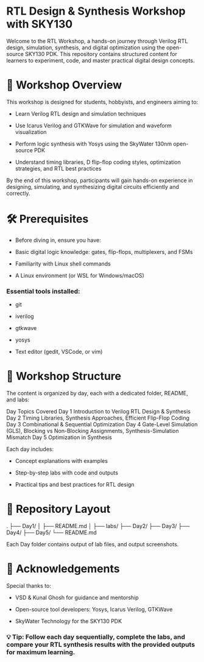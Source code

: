 # RTL Design & Synthesis Workshop with SKY130

Welcome to the RTL Workshop, a hands-on journey through Verilog RTL design, simulation, synthesis, and digital optimization using the open-source SKY130 PDK. This repository contains structured content for learners to experiment, code, and master practical digital design concepts.

# 🚀 Workshop Overview

This workshop is designed for students, hobbyists, and engineers aiming to:

- Learn Verilog RTL design and simulation techniques

- Use Icarus Verilog and GTKWave for simulation and waveform visualization

- Perform logic synthesis with Yosys using the SkyWater 130nm open-source PDK

- Understand timing libraries, D flip-flop coding styles, optimization strategies, and RTL best practices

By the end of this workshop, participants will gain hands-on experience in designing, simulating, and synthesizing digital circuits efficiently and correctly.

# 🛠 Prerequisites

- Before diving in, ensure you have:

- Basic digital logic knowledge: gates, flip-flops, multiplexers, and FSMs

- Familiarity with Linux shell commands

- A Linux environment (or WSL for Windows/macOS)

### Essential tools installed:

- git

- iverilog

- gtkwave

- yosys

- Text editor (gedit, VSCode, or vim)

# 📅 Workshop Structure

The content is organized by day, each with a dedicated folder, README, and labs:

Day	Topics Covered
Day 1	Introduction to Verilog RTL Design & Synthesis
Day 2	Timing Libraries, Synthesis Approaches, Efficient Flip-Flop Coding
Day 3	Combinational & Sequential Optimization
Day 4	Gate-Level Simulation (GLS), Blocking vs Non-Blocking Assignments, Synthesis-Simulation Mismatch
Day 5	Optimization in Synthesis

Each day includes:

- Concept explanations with examples

- Step-by-step labs with code and outputs

- Practical tips and best practices for RTL design

# 📂 Repository Layout
.
├── Day1/
│   ├── README.md
│   ├── labs/
├── Day2/
├── Day3/
├── Day4/
├── Day5/
└── README.md


Each Day folder contains output of lab files, and output screenshots.

# 🙏 Acknowledgements

Special thanks to:

- VSD  & Kunal Ghosh for guidance and mentorship

- Open-source tool developers: Yosys, Icarus Verilog, GTKWave

- SkyWater Technology for the SKY130 PDK

### 💡 Tip: Follow each day sequentially, complete the labs, and compare your RTL synthesis results with the provided outputs for maximum learning.
